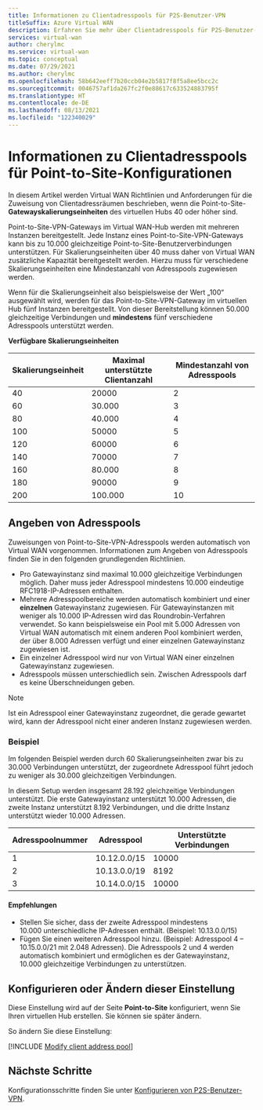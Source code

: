 ```yaml
---
title: Informationen zu Clientadresspools für P2S-Benutzer-VPN
titleSuffix: Azure Virtual WAN
description: Erfahren Sie mehr über Clientadresspools für P2S-Benutzer-VPN.
services: virtual-wan
author: cherylmc
ms.service: virtual-wan
ms.topic: conceptual
ms.date: 07/29/2021
ms.author: cherylmc
ms.openlocfilehash: 58b642eeff7b20ccb04e2b5817f8f5a8ee5bcc2c
ms.sourcegitcommit: 0046757af1da267fc2f0e88617c633524883795f
ms.translationtype: HT
ms.contentlocale: de-DE
ms.lasthandoff: 08/13/2021
ms.locfileid: "122340029"
---
```

# <a name="about-client-address-pools-for-point-to-site-configurations"></a>Informationen zu Clientadresspools für Point-to-Site-Konfigurationen

In diesem Artikel werden Virtual WAN Richtlinien und Anforderungen für die Zuweisung von Clientadressräumen beschrieben, wenn die Point-to-Site-**Gatewayskalierungseinheiten** des virtuellen Hubs 40 oder höher sind.

Point-to-Site-VPN-Gateways im Virtual WAN-Hub werden mit mehreren Instanzen bereitgestellt. Jede Instanz eines Point-to-Site-VPN-Gateways kann bis zu 10.000 gleichzeitige Point-to-Site-Benutzerverbindungen unterstützen. Für Skalierungseinheiten über 40 muss daher von Virtual WAN zusätzliche Kapazität bereitgestellt werden. Hierzu muss für verschiedene Skalierungseinheiten eine Mindestanzahl von Adresspools zugewiesen werden.

Wenn für die Skalierungseinheit also beispielsweise der Wert „100“ ausgewählt wird, werden für das Point-to-Site-VPN-Gateway im virtuellen Hub fünf Instanzen bereitgestellt. Von dieser Bereitstellung können 50.000 gleichzeitige Verbindungen und **mindestens** fünf verschiedene Adresspools unterstützt werden.

**Verfügbare Skalierungseinheiten**

| Skalierungseinheit | Maximal unterstützte Clientanzahl | Mindestanzahl von Adresspools |
|--- |--- |--- |
| 40 | 20000 | 2 |
| 60 | 30.000 | 3 |
| 80 | 40.000 | 4 |
| 100 | 50000 | 5 |
| 120 | 60000 | 6 |
| 140 | 70000 | 7 |
| 160 | 80.000 | 8 |
| 180 | 90000 | 9 |
| 200 | 100.000 | 10 |

## <a name="specifying-address-pools"></a><a name="specify-address-pools"></a>Angeben von Adresspools

Zuweisungen von Point-to-Site-VPN-Adresspools werden automatisch von Virtual WAN vorgenommen. Informationen zum Angeben von Adresspools finden Sie in den folgenden grundlegenden Richtlinien.

* Pro Gatewayinstanz sind maximal 10.000 gleichzeitige Verbindungen möglich. Daher muss jeder Adresspool mindestens 10.000 eindeutige RFC1918-IP-Adressen enthalten.
* Mehrere Adresspoolbereiche werden automatisch kombiniert und einer **einzelnen** Gatewayinstanz zugewiesen. Für Gatewayinstanzen mit weniger als 10.000 IP-Adressen wird das Roundrobin-Verfahren verwendet. So kann beispielsweise ein Pool mit 5.000 Adressen von Virtual WAN automatisch mit einem anderen Pool kombiniert werden, der über 8.000 Adressen verfügt und einer einzelnen Gatewayinstanz zugewiesen ist.
* Ein einzelner Adresspool wird nur von Virtual WAN einer einzelnen Gatewayinstanz zugewiesen.
* Adresspools müssen unterschiedlich sein. Zwischen Adresspools darf es keine Überschneidungen geben.

> [!NOTE] 
> Ist ein Adresspool einer Gatewayinstanz zugeordnet, die gerade gewartet wird, kann der Adresspool nicht einer anderen Instanz zugewiesen werden.

### <a name="example"></a>Beispiel 

Im folgenden Beispiel werden durch 60 Skalierungseinheiten zwar bis zu 30.000 Verbindungen unterstützt, der zugeordnete Adresspool führt jedoch zu weniger als 30.000 gleichzeitigen Verbindungen.

In diesem Setup werden insgesamt 28.192 gleichzeitige Verbindungen unterstützt. Die erste Gatewayinstanz unterstützt 10.000 Adressen, die zweite Instanz unterstützt 8.192 Verbindungen, und die dritte Instanz unterstützt wieder 10.000 Adressen.

| Adresspoolnummer | Adresspool | Unterstützte Verbindungen |
|--- |--- |--- |
| 1 | 10.12.0.0/15 | 10000 |
| 2 | 10.13.0.0/19 | 8192 |
| 3 | 10.14.0.0/15 | 10000|

#### <a name="recommendations"></a>Empfehlungen

* Stellen Sie sicher, dass der zweite Adresspool mindestens 10.000 unterschiedliche IP-Adressen enthält. (Beispiel: 10.13.0.0/15)
* Fügen Sie einen weiteren Adresspool hinzu. (Beispiel: Adresspool 4 – 10.15.0.0/21 mit 2.048 Adressen). Die Adresspools 2 und 4 werden automatisch kombiniert und ermöglichen es der Gatewayinstanz, 10.000 gleichzeitige Verbindungen zu unterstützen.

## <a name="configure-or-modify-this-setting"></a>Konfigurieren oder Ändern dieser Einstellung

Diese Einstellung wird auf der Seite **Point-to-Site** konfiguriert, wenn Sie Ihren virtuellen Hub erstellen. Sie können sie später ändern.

So ändern Sie diese Einstellung:

[!INCLUDE [Modify client address pool](../../includes/virtual-wan-client-address-pool-include.md)]

## <a name="next-steps"></a>Nächste Schritte

Konfigurationsschritte finden Sie unter [Konfigurieren von P2S-Benutzer-VPN](virtual-wan-point-to-site-portal.md).
